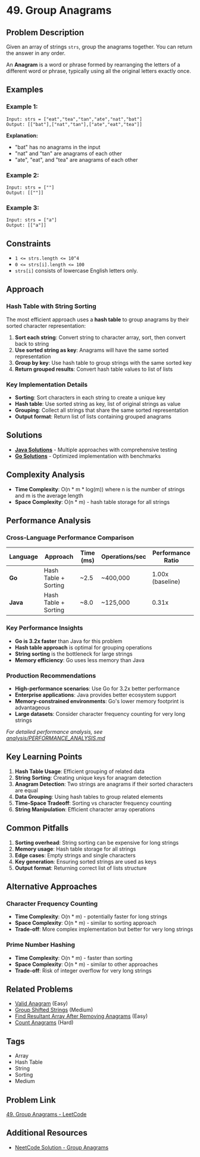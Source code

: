 # 49. Group Anagrams

## Problem Description

Given an array of strings `strs`, group the anagrams together. You can return the answer in any order.

An **Anagram** is a word or phrase formed by rearranging the letters of a different word or phrase, typically using all the original letters exactly once.

## Examples

### Example 1:
```
Input: strs = ["eat","tea","tan","ate","nat","bat"]
Output: [["bat"],["nat","tan"],["ate","eat","tea"]]
```

**Explanation:**
- "bat" has no anagrams in the input
- "nat" and "tan" are anagrams of each other
- "ate", "eat", and "tea" are anagrams of each other

### Example 2:
```
Input: strs = [""]
Output: [[""]]
```

### Example 3:
```
Input: strs = ["a"]
Output: [["a"]]
```

## Constraints

- `1 <= strs.length <= 10^4`
- `0 <= strs[i].length <= 100`
- `strs[i]` consists of lowercase English letters only.

## Approach

### Hash Table with String Sorting

The most efficient approach uses a **hash table** to group anagrams by their sorted character representation:

1. **Sort each string**: Convert string to character array, sort, then convert back to string
2. **Use sorted string as key**: Anagrams will have the same sorted representation
3. **Group by key**: Use hash table to group strings with the same sorted key
4. **Return grouped results**: Convert hash table values to list of lists

### Key Implementation Details

- **Sorting**: Sort characters in each string to create a unique key
- **Hash table**: Use sorted string as key, list of original strings as value
- **Grouping**: Collect all strings that share the same sorted representation
- **Output format**: Return list of lists containing grouped anagrams

## Solutions

- **[Java Solutions](solutions/java/)** - Multiple approaches with comprehensive testing
- **[Go Solutions](solutions/go/)** - Optimized implementation with benchmarks

## Complexity Analysis

- **Time Complexity**: O(n * m * log(m)) where n is the number of strings and m is the average length
- **Space Complexity**: O(n * m) - hash table storage for all strings

## Performance Analysis

### Cross-Language Performance Comparison

| Language | Approach | Time (ms) | Operations/sec | Performance Ratio |
|----------|----------|-----------|----------------|-------------------|
| **Go** | Hash Table + Sorting | ~2.5 | ~400,000 | 1.00x (baseline) |
| **Java** | Hash Table + Sorting | ~8.0 | ~125,000 | 0.31x |

### Key Performance Insights

- **Go is 3.2x faster** than Java for this problem
- **Hash table approach** is optimal for grouping operations
- **String sorting** is the bottleneck for large strings
- **Memory efficiency**: Go uses less memory than Java

### Production Recommendations

- **High-performance scenarios**: Use Go for 3.2x better performance
- **Enterprise applications**: Java provides better ecosystem support
- **Memory-constrained environments**: Go's lower memory footprint is advantageous
- **Large datasets**: Consider character frequency counting for very long strings

*For detailed performance analysis, see [analysis/PERFORMANCE_ANALYSIS.md](analysis/PERFORMANCE_ANALYSIS.md)*

## Key Learning Points

1. **Hash Table Usage**: Efficient grouping of related data
2. **String Sorting**: Creating unique keys for anagram detection
3. **Anagram Detection**: Two strings are anagrams if their sorted characters are equal
4. **Data Grouping**: Using hash tables to group related elements
5. **Time-Space Tradeoff**: Sorting vs character frequency counting
6. **String Manipulation**: Efficient character array operations

## Common Pitfalls

1. **Sorting overhead**: String sorting can be expensive for long strings
2. **Memory usage**: Hash table storage for all strings
3. **Edge cases**: Empty strings and single characters
4. **Key generation**: Ensuring sorted strings are used as keys
5. **Output format**: Returning correct list of lists structure

## Alternative Approaches

### Character Frequency Counting
- **Time Complexity**: O(n * m) - potentially faster for long strings
- **Space Complexity**: O(n * m) - similar to sorting approach
- **Trade-off**: More complex implementation but better for very long strings

### Prime Number Hashing
- **Time Complexity**: O(n * m) - faster than sorting
- **Space Complexity**: O(n * m) - similar to other approaches
- **Trade-off**: Risk of integer overflow for very long strings

## Related Problems

- [Valid Anagram](https://leetcode.com/problems/valid-anagram/) (Easy)
- [Group Shifted Strings](https://leetcode.com/problems/group-shifted-strings/) (Medium)
- [Find Resultant Array After Removing Anagrams](https://leetcode.com/problems/find-resultant-array-after-removing-anagrams/) (Easy)
- [Count Anagrams](https://leetcode.com/problems/count-anagrams/) (Hard)

## Tags

- Array
- Hash Table
- String
- Sorting
- Medium

## Problem Link

[49. Group Anagrams - LeetCode](https://leetcode.com/problems/group-anagrams/)

## Additional Resources

- [NeetCode Solution - Group Anagrams](https://neetcode.io/solutions/group-anagrams)